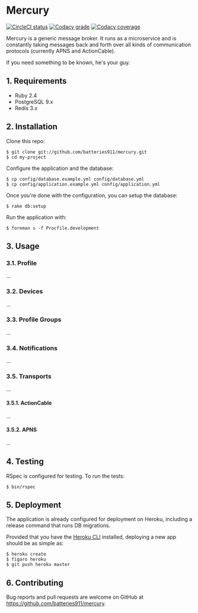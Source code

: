 # Mercury

[![CircleCI status](https://img.shields.io/circleci/token/76456c94f050ce9772c7d30d0791bc929071e1bb/project/github/batteries911/mercury/develop.svg?style=flat-square)](https://circleci.com/gh/batteries911/mercury)
[![Codacy grade](https://img.shields.io/codacy/grade/4a6a6ef185ae47ec8b7dcbfbf8d40a40/develop.svg?style=flat-square)](https://www.codacy.com/app/Batteries911/mercury/dashboard)
[![Codacy coverage](https://img.shields.io/codacy/coverage/4a6a6ef185ae47ec8b7dcbfbf8d40a40/develop.svg?style=flat-square)](https://www.codacy.com/app/Batteries911/mercury/dashboard)

Mercury is a generic message broker. It runs as a microservice and is constantly taking messages
back and forth over all kinds of communication protocols (currently APNS and ActionCable).

If you need something to be known, he's your guy.

## 1. Requirements

- Ruby 2.4
- PostgreSQL 9.x
- Redis 3.x

## 2. Installation

Clone this repo:

```console
$ git clone git://github.com/batteries911/mercury.git
$ cd my-project
```

Configure the application and the database:

```console
$ cp config/database.example.yml config/database.yml
$ cp config/application.example.yml config/application.yml
```

Once you're done with the configuration, you can setup the database:

```console
$ rake db:setup
```

Run the application with:

```console
$ foreman s -f Procfile.development
```

## 3. Usage

### 3.1. Profile

...

### 3.2. Devices

...

### 3.3. Profile Groups

...

### 3.4. Notifications

...

### 3.5. Transports

...

#### 3.5.1. ActionCable

...

#### 3.5.2. APNS

...

## 4. Testing

RSpec is configured for testing. To run the tests:

```console
$ bin/rspec
```

## 5. Deployment

The application is already configured for deployment on Heroku, including a release command that
runs DB migrations.

Provided that you have the [Heroku CLI](https://devcenter.heroku.com/articles/heroku-cli) installed,
deploying a new app should be as simple as:

```console
$ heroku create
$ figaro heroku
$ git push heroku master
```

## 6. Contributing

Bug reports and pull requests are welcome on GitHub at https://github.com/batteries911/mercury.
